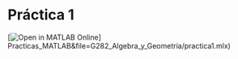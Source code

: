 # Práctica 1

[![Open in MATLAB Online](https://www.mathworks.com/images/responsive/global/open-in-matlab-online.svg)]
Practicas_MATLAB&file=G282_Algebra_y_Geometria/practica1.mlx)



